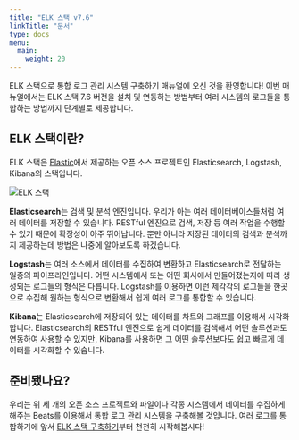 ```yaml
---
title: "ELK 스택 v7.6"
linkTitle: "문서"
type: docs
menu:
  main:
    weight: 20
---
```


 ELK 스택으로 통합 로그 관리 시스템 구축하기 매뉴얼에 오신 것을 환영합니다! 이번 매뉴얼에서는 ELK 스택 7.6 버전을 설치 및 연동하는 방법부터 여러 시스템의 로그들을 통합하는 방법까지 단계별로 제공합니다.

## ELK 스택이란?

 ELK 스택은 [Elastic](https://elastic.co/)에서 제공하는 오픈 소스 프로젝트인 Elasticsearch, Logstash, Kibana의 스택입니다. 

![ELK 스택](/images/elk-stack-elkb-diagram.svg)

 **Elasticsearch**는 검색 및 분석 엔진입니다. 우리가 아는 여러 데이터베이스들처럼 여러 데이터를 저장할 수 있습니다. RESTful 엔진으로 검색, 저장 등 여러 작업을 수행할 수 있기 때문에 확장성이 아주 뛰어납니다. 뿐만 아니라 저장된 데이터의 검색과 분석까지 제공하는데 방법은 나중에 알아보도록 하겠습니다.

 **Logstash**는 여러 소스에서 데이터를 수집하여 변환하고 Elasticsearch로 전달하는 일종의 파이프라인입니다. 어떤 시스템에서 또는 어떤 회사에서 만들어졌는지에 따라 생성되는 로그들의 형식은 다릅니다. Logstash를 이용하면 이런 제각각의 로그들을 한곳으로 수집해 원하는 형식으로 변환해서 쉽게 여러 로그를 통합할 수 있습니다.

 **Kibana**는 Elasticsearch에 저장되어 있는 데이터를 차트와 그래프를 이용해서 시각화합니다. Elasticsearch의 RESTful 엔진으로 쉽게 데이터를 검색해서 어떤 솔루션과도 연동하여 사용할 수 있지만, Kibana를 사용하면 그 어떤 솔루션보다도 쉽고 빠르게 데이터를 시각화할 수 있습니다.

## 준비됐나요?

 우리는 위 세 개의 오픈 소스 프로젝트와 파일이나 각종 시스템에서 데이터를 수집하게 해주는 Beats를 이용해서 통합 로그 관리 시스템을 구축해볼 것입니다. 여러 로그를 통합하기에 앞서 [ELK 스택 구축하기](./elk-스택-구축하기)부터 천천히 시작해봅시다!


